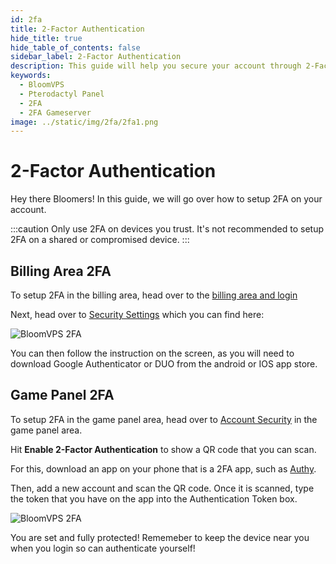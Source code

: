 ```yaml
---
id: 2fa
title: 2-Factor Authentication
hide_title: true
hide_table_of_contents: false
sidebar_label: 2-Factor Authentication
description: This guide will help you secure your account through 2-Factor Authentication
keywords:
  - BloomVPS
  - Pterodactyl Panel
  - 2FA
  - 2FA Gameserver
image: ../static/img/2fa/2fa1.png
---
```

# 2-Factor Authentication

Hey there Bloomers! In this guide, we will go over how to setup 2FA on your account.

:::caution
Only use 2FA on devices you trust. It's not recommended to setup 2FA on a shared or compromised device.
:::

## Billing Area 2FA

To setup 2FA in the billing area, head over to the [billing area and login](https://www.bloomvps.com/portal/clientarea.php)

Next, head over to [Security Settings](https://www.bloomvps.com/portal/clientarea.php?action=security) which you can find here: 

![BloomVPS 2FA](../static/img/2FA/2FA2.png)

You can then follow the instruction on the screen, as you will need to download Google Authenticator or DUO from the android or IOS app store.

## Game Panel 2FA

To setup 2FA in the game panel area, head over to [Account Security](https://mc.bloomvps.com/account/security) in the game panel area.

Hit **Enable 2-Factor Authentication** to show a QR code that you can scan. 

For this, download an app on your phone that is a 2FA app, such as [Authy](https://authy.com/).

Then, add a new account and scan the QR code. Once it is scanned, type the token that you have on the app into the Authentication Token box.

![BloomVPS 2FA](../static/img/2FA/2FA3.png)

You are set and fully protected! Rememeber to keep the device near you when you login so can authenticate yourself!
